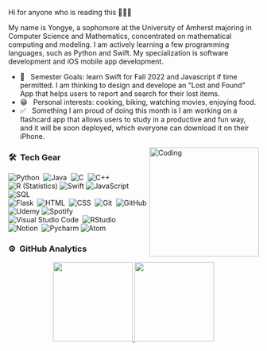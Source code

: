 Hi for anyone who is reading this 🧑🏻‍💻

My name is Yongye, a sophomore at the University of Amherst majoring in Computer
Science and Mathematics, concentrated on mathematical computing and modeling. I am actively learning a few 
programming languages, such as Python and Swift. My specialization is software development and iOS mobile app development.

- 👀 &nbsp; Semester Goals: learn Swift for Fall 2022 and Javascript if time permitted. I am thinking to design and develope
an "Lost and Found" App that helps users to report and search for their lost items. 
- 😁 &nbsp; Personal interests: cooking, biking, watching movies, enjoying food. 
- ✅ &nbsp; Something I am proud of doing this month is I am working on a flashcard app that allows users to study in a productive and fun way, and it will be soon deployed, which everyone can download it on their iPhone. 
   
<img alt="Coding" width = 220px  src="https://camo.githubusercontent.com/c1dcb74cc1c1835b1d716f5051499a2814c683c806b15f04b0eba492863703e9/68747470733a2f2f63646e2e6472696262626c652e636f6d2f75736572732f3733303730332f73637265656e73686f74732f363538313234332f6176656e746f2e676966" align="right" />

### 🛠 &nbsp;Tech Gear
![Python](https://img.shields.io/badge/-Python-05122A?style=flat&logo=python)&nbsp;
![Java](https://img.shields.io/badge/Java-05122A?style=flat&logo=java&logoColor=white)&nbsp;
![C](https://img.shields.io/badge/-C-05122A?style=flat&logo=C&logoColor=A8B9CC)&nbsp;
![C++](https://img.shields.io/badge/-C++-05122A?style=flat&logo=C%2B%2B&logoColor=00599C)&nbsp;
![R (Statistics)](https://img.shields.io/badge/-R-05122A?style=flat&logo=R&logoColor=276DC3)
![Swift](https://img.shields.io/badge/Swift-05122A?style=flat&logo=swift&logoColor=orange)
![JavaScript](https://img.shields.io/badge/-JavaScript-05122A?style=flat&logo=javascript)&nbsp;
![SQL](https://img.shields.io/badge/SQL-05122A?style=flat&logo=postgresql&logoColor=white)\
![Flask](https://img.shields.io/badge/-Flask-05122A?style=flat&logo=flask)&nbsp;
![HTML](https://img.shields.io/badge/-HTML-05122A?style=flat&logo=HTML5)&nbsp;
![CSS](https://img.shields.io/badge/-CSS-05122A?style=flat&logo=CSS3&logoColor=1572B6)&nbsp;
![Git](https://img.shields.io/badge/-Git-05122A?style=flat&logo=git)&nbsp;
![GitHub](https://img.shields.io/badge/-GitHub-05122A?style=flat&logo=github)
![Udemy](https://img.shields.io/badge/Udemy-05122A?style=flat=Udemy&logoColor=white)
![Spotify](https://img.shields.io/badge/Spotify-05122A?&style=flat&logo=spotify&logoColor=green)\
![Visual Studio Code](https://img.shields.io/badge/-Visual%20Studio%20Code-05122A?style=flat&logo=visual-studio-code&logoColor=007ACC)&nbsp;
![RStudio](https://img.shields.io/badge/-RStudio-05122A?style=flat&logo=rstudio)&nbsp;
![Notion](https://img.shields.io/badge/-Notion-05122A?style=flat&logo=notion)&nbsp;
![Pycharm](https://img.shields.io/badge/IntelliJ_IDEA-05122A?style=flat&logo=intellij-idea&logoColor=white)
![Atom](https://img.shields.io/badge/Atom-05122A?style=flat&logo=Atom&logoColor=white)


### ⚙️ &nbsp;GitHub Analytics

<p align="center">
<a href="https://github.com/algebra2boy">
  <img height="160em" src="https://github-readme-stats-eight-theta.vercel.app/api?username=algebra2boy&show_icons=true&theme=nightowl&include_all_commits=true&count_private=true"/>
  <img height="160em" src="https://github-readme-stats-eight-theta.vercel.app/api/top-langs/?username=algebra2boy&layout=compact&langs_count=8&theme=algolia"/>
</a>
</p>
